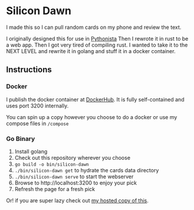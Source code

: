 # Silicon Dawn

I made this so I can pull random cards on my phone and review the text.

I originally designed this for use in [Pythonista](http://omz-software.com/pythonista/)
Then I rewrote it in rust to be a web app. Then I got very tired of compiling rust.
I wanted to take it to the NEXT LEVEL and rewrite it in golang and stuff it in a docker container.

## Instructions

### Docker

I publish the docker container at [DockerHub](https://hub.docker.com/r/skwrl/silicon-dawn).
It is fully self-contained and uses port 3200 internally.

You can spin up a copy however you choose to do a docker or use my compose files in `/compose`

### Go Binary

1. Install golang
1. Check out this repository wherever you choose
1. `go build -o bin/silicon-dawn`
1. `./bin/silicon-dawn get` to hydrate the cards data directory
1. `./bin/silicon-dawn serve` to start the webserver
1. Browse to http://localhost:3200 to enjoy your pick
1. Refresh the page for a fresh pick

Or! if you are super lazy check out [my hosted copy of this](https://silicon-dawn.cards).
